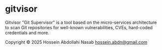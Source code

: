 # gitvisor

Gitvisor "Git Supervisor" is a tool based on the micro-services architecture to scan Git repositories for well-known vulnerabilities, CVEs, hard-coded credentials and more.

Copyright © 2025 Hossein Abdollahi Nasab <hossein.abdn@gmail.com>